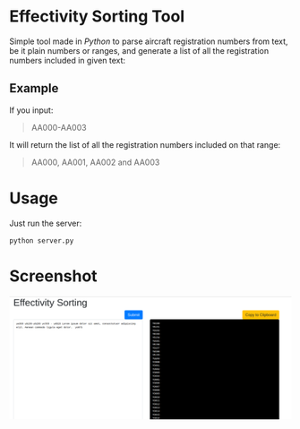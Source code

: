 # Effectivity Sorting Tool
Simple tool made in *Python* to parse aircraft registration numbers from text, be it plain numbers or ranges, and generate a list of all the registration numbers included in given text:

## Example

If you input:
> AA000-AA003 

It will return the list of all the registration numbers included on that range: 
> AA000, AA001, AA002 and AA003

# Usage
Just run the server:
```
python server.py
```
# Screenshot
![Screenshot](/screen1.png)
